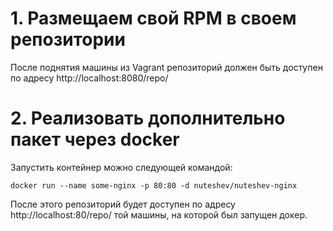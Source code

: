 # 1. Размещаем свой RPM в своем репозитории

После поднятия машины из Vagrant репозиторий должен быть доступен по адресу http://localhost:8080/repo/ 

# 2. Реализовать дополнительно пакет через docker

Запустить контейнер можно следующей командой: 
```
docker run --name some-nginx -p 80:80 -d nuteshev/nuteshev-nginx
```

После этого репозиторий будет доступен по адресу http://localhost:80/repo/ той машины, на которой был запущен докер. 